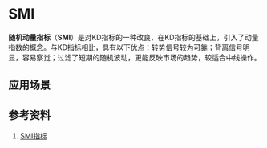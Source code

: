 # SMI
**随机动量指标**（**SMI**）是对KD指标的一种改良，在KD指标的基础上，引入了动量指数的概念。与KD指标相比，具有以下优点：转势信号较为可靠；背离信号明显，容易察觉；过滤了短期的随机波动，更能反映市场的趋势，较适合中线操作。


## 应用场景

## 参考资料
1. [SMI指标](http://help.gw.com.cn/problem/ID_U01J.html)
